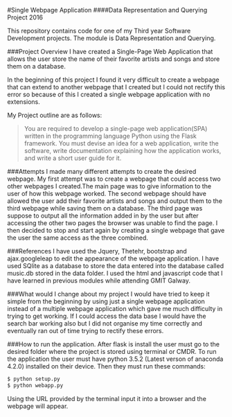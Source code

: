 #Single Webpage Application
####Data Representation and Querying Project 2016

This repository contains code for one of my Third year Software Development projects. The module is Data Representation and Querying. 

###Project Overview
I have created a Single-Page Web Application that allows the user store the name of their favorite artists and songs and store them on a database.

In the beginning of this project I found it very difficult to create a webpage that can extend to another webpage that I created but I could not rectify this error so because of this I created a single webpage application with no extensions.

My Project outline are as follows:
>You are required to develop a single-page web application(SPA) written in the programming language Python using the Flask framework. You must devise an idea for a web application, write the software, write documentation explaining how the application works, and write a short user guide for it.

###Attempts
I made many different attempts to create the desired webpage. My first attempt was to create a webpage that could access two other webpages I created.The main page was to give information to the user of how this webpage worked. The second webpage should have allowed the user add their favorite artists and songs and output them to the third webpage while saving them on a database. The third page was suppose to output all the information added in by the user but after accessing the other two pages the browser was unable to find the page. I then decided to stop and start again by creating a single webpage that gave the user the same access as the three combined.

###References
I have used the Jquery, Thetehr, bootstrap and  ajax.googleleap to edit the appearance of the webpage application. I have used SQlite as a database to store the data entered into the database called music.db stored in the data folder. I used the html and javascript code that I have learned in previous modules while attending GMIT Galway.


###What would I change about my project
I would have tried to keep it simple from the beginning by using just a single webpage application instead of a multiple webpage application which gave me much difficulty in trying to get working. If I could access the data base I would have the search bar working also but I did not organise my time correctly and eventually ran out of time trying to rectify these errors.


###How to run the application.
After flask is install the user must go to the desired folder where the project is stored using terminal or CMDR. To run the application the user must have python 3.5.2 (Latest verson of anaconda 4.2.0) installed on their device. Then they must run these commands:
```bash
$ python setup.py
$ python webapp.py
```

Using the URL provided by the terminal input it into a browser and the webpage will appear.
